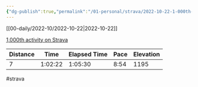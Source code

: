 ```yaml
---
{"dg-publish":true,"permalink":"/01-personal/strava/2022-10-22-1-000th-activity-on-strava/"}
---
```



[[00-daily/2022-10/2022-10-22\|2022-10-22]]

[1,000th activity on Strava](https://www.strava.com/activities/8004437078)

| Distance | Time    | Elapsed Time | Pace | Elevation |
| -------- | ------- | ------------ | ---- | --------- |
| 7        | 1:02:22 | 1:05:30      | 8:54 | 1195      |




#strava
